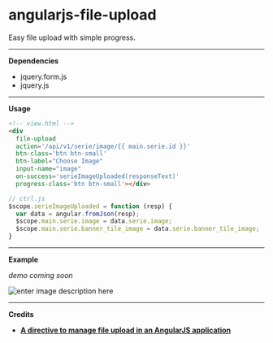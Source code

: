 angularjs-file-upload
=====================

Easy file upload with simple progress.

----------

**Dependencies**

 - jquery.form.js
 - jquery.js

----------

**Usage**

```html
<!-- view.html -->
<div
  file-upload
  action='/api/v1/serie/image/{{ main.serie.id }}'
  btn-class='btn btn-small'
  btn-label="Choose Image"
  input-name="image"
  on-success='serieImageUploaded(responseText)'
  progress-class='btn btn-small'></div>
```

```js
// ctrl.js
$scope.serieImageUploaded = function (resp) {
  var data = angular.fromJson(resp);
  $scope.main.serie.image = data.serie.image;
  $scope.main.serie.banner_tile_image = data.serie.banner_tile_image;
}
```

----------

**Example**

*demo coming soon*

![enter image description here][1]


----------

**Credits**

  - [**A directive to manage file upload in an AngularJS application**][2]


  [1]: http://i.imgur.com/dgxHQqE.png
  [2]: http://blog.brunoscopelliti.com/a-directive-to-manage-file-upload-in-an-angularjs-application
